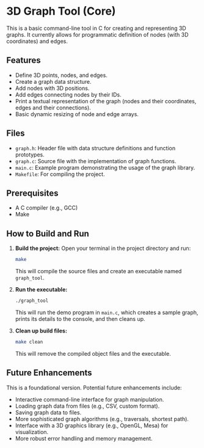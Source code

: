 # 3D Graph Tool (Core)

This is a basic command-line tool in C for creating and representing 3D graphs.
It currently allows for programmatic definition of nodes (with 3D coordinates) and edges.

## Features

*   Define 3D points, nodes, and edges.
*   Create a graph data structure.
*   Add nodes with 3D positions.
*   Add edges connecting nodes by their IDs.
*   Print a textual representation of the graph (nodes and their coordinates, edges and their connections).
*   Basic dynamic resizing of node and edge arrays.

## Files

*   `graph.h`: Header file with data structure definitions and function prototypes.
*   `graph.c`: Source file with the implementation of graph functions.
*   `main.c`: Example program demonstrating the usage of the graph library.
*   `Makefile`: For compiling the project.

## Prerequisites

*   A C compiler (e.g., GCC)
*   Make

## How to Build and Run

1.  **Build the project:**
    Open your terminal in the project directory and run:
    ```sh
    make
    ```
    This will compile the source files and create an executable named `graph_tool`.

2.  **Run the executable:**
    ```sh
    ./graph_tool
    ```
    This will run the demo program in `main.c`, which creates a sample graph, prints its details to the console, and then cleans up.

3.  **Clean up build files:**
    ```sh
    make clean
    ```
    This will remove the compiled object files and the executable.

## Future Enhancements

This is a foundational version. Potential future enhancements include:

*   Interactive command-line interface for graph manipulation.
*   Loading graph data from files (e.g., CSV, custom format).
*   Saving graph data to files.
*   More sophisticated graph algorithms (e.g., traversals, shortest path).
*   Interface with a 3D graphics library (e.g., OpenGL, Mesa) for visualization.
*   More robust error handling and memory management.